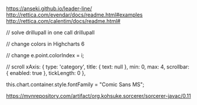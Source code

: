 https://anseki.github.io/leader-line/
http://rettica.com/evendar/docs/readme.html#examples
http://rettica.com/calentim/docs/readme.html#



// solve drillupall in one call
drillupall

// change colors in Highcharts 6
<style type="text/css">
    #container {
        height: 400px;
        max-width: 800px;
        margin: 0 auto;
    }
    .highcharts-color-0 {
        fill: #058DC7;
        stroke: #058DC7;
    }
    .highcharts-axis.highcharts-color-2 .highcharts-axis-line {
        stroke: #7cb5ec;
    }
    .highcharts-axis.highcharts-color-2 text {
        fill: #7cb5ec;
    }
    .highcharts-yaxis .highcharts-axis-line {
        stroke-width: 2px;
    }
</style>
            
// change 
e.point.colorIndex = i;

// scroll 
xAxis: {
    type: 'category',
    title: {
        text: null
    },
    min: 0,
    max: 4,
    scrollbar: {
        enabled: true
    },
    tickLength: 0
},

this.chart.container.style.fontFamily = "Comic Sans MS";


https://mvnrepository.com/artifact/org.kohsuke.sorcerer/sorcerer-javac/0.11
